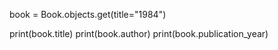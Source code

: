 book = Book.objects.get(title="1984")

print(book.title)
print(book.author)
print(book.publication_year)
